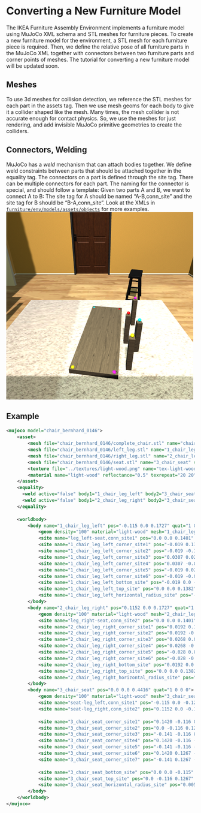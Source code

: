 # Converting a New Furniture Model

The IKEA Furniture Assembly Environment implements a furniture model using MuJoCo XML schema and STL meshes for furniture pieces.
To create a new furniture model for the environment, a STL mesh for each furniture piece is required.
Then, we define the relative pose of all furniture parts in the MuJoCo XML together with connectors between two furniture parts and corner points of meshes. The tutorial for converting a new furniture model will be updated soon.


## Meshes
To use 3d meshes for collision detection, we reference the STL meshes for each part in the assets tag. Then we use mesh geoms for each body to give it a collider shaped like the mesh.
Many times, the mesh collider is not accurate enough for contact physics. So, we use the meshes for just rendering, and add invisible MuJoCo primitive geometries to create the colliders.

## Connectors, Welding
MuJoCo has a *weld* mechanism that can attach bodies together. We define weld constraints between parts that should be attached together in the equality tag.
The connectors on a part is defined through the site tag. There can be multiple connectors for each part. The naming for the connector is special, and should follow a template:
Given two parts A and B, we want to connect A to B:
The site tag for A should be named “A-B,conn_site” and the site tag for B should be “B-A,conn_site”.
Look at the XMLs in [`furniture/env/models/assets/objects`](../env/models/assets/objects) for more examples.
<img src="img/readme/conn_sites.png">
## Example

```xml
<mujoco model="chair_bernhard_0146">
    <asset>
        <mesh file="chair_bernhard_0146/complete_chair.stl" name="chair_complete" scale="0.576 0.576 0.576" />
        <mesh file="chair_bernhard_0146/left_leg.stl" name="1_chair_leg_left" scale="0.576 0.576 0.576" />
        <mesh file="chair_bernhard_0146/right_leg.stl" name="2_chair_leg_right" scale="0.576 0.576 0.576" />
        <mesh file="chair_bernhard_0146/seat.stl" name="3_chair_seat" scale="0.576 0.576 0.576" />
        <texture file="../textures/light-wood.png" name="tex-light-wood" type="2d" />
        <material name="light-wood" reflectance="0.5" texrepeat="20 20" texture="tex-light-wood" texuniform="true" />
    </asset>
    <equality>
      <weld active="false" body1="1_chair_leg_left" body2="3_chair_seat" solimp="1 1 0.5" solref="0.01 0.3" />
      <weld active="false" body1="2_chair_leg_right" body2="3_chair_seat" solimp="1 1 0.5" solref="0.01 0.3" />
    </equality>

    <worldbody>
        <body name="1_chair_leg_left" pos="-0.115 0.0 0.1727" quat="1 0 0 0">
            <geom density="100" material="light-wood" mesh="1_chair_leg_left" name="1_chair_leg_left_geom" pos="0 0 0" rgba="0.82 0.71 0.55 1" solref="0.001 1" type="mesh" />
            <site name="leg_left-seat,conn_site1" pos="0.0 0.0 0.1401" quat="0.707 0 -0.707 0" rgba="1 0 1 0.3" size="0.0057" />
            <site name="1_chair_leg_left_corner_site1" pos="-0.019 0.1305 -0.144" rgba="0 0 1 0.3" size="0.0057" />
            <site name="1_chair_leg_left_corner_site2" pos="-0.019 -0.129 -0.144" rgba="0 0 1 0.3" size="0.0057" />
            <site name="1_chair_leg_left_corner_site3" pos="0.0307 0.0230 0.1382" rgba="0 0 1 0.3" size="0.0057" />
            <site name="1_chair_leg_left_corner_site4" pos="0.0307 -0.022 0.1382" rgba="0 0 1 0.3" size="0.0057" />
            <site name="1_chair_leg_left_corner_site5" pos="-0.019 0.0230 0.1382" rgba="0 0 1 0.3" size="0.0057" />
            <site name="1_chair_leg_left_corner_site6" pos="-0.019 -0.022 0.1382" rgba="0 0 1 0.3" size="0.0057" />
            <site name="1_chair_leg_left_bottom_site" pos="-0.019 0.0 -0.134" rgba="0 0 1 0.3" size="0.0057" />
            <site name="1_chair_leg_left_top_site" pos="0.0 0.0 0.1382" rgba="0 0 1 0.3" size="0.0057" />
            <site name="1_chair_leg_left_horizontal_radius_site" pos="-0.019 0.0 0.0" rgba="0 0 1 0.3" size="0.0057" />
        </body>
        <body name="2_chair_leg_right" pos="0.1152 0.0 0.1727" quat="1 0 0 0">
            <geom density="100" material="light-wood" mesh="2_chair_leg_right" name="2_chair_leg_right_geom" pos="0 0 0" rgba="0.82 0.71 0.55 1" solref="0.001 1" type="mesh" />
            <site name="leg_right-seat,conn_site2" pos="0.0 0.0 0.1401" quat="0.707 0 -0.707 0" rgba="0 1 1 0.3" size="0.0057" />
            <site name="2_chair_leg_right_corner_site1" pos="0.0192 0.1305 -0.144" rgba="0 0 1 0.3" size="0.0057" />
            <site name="2_chair_leg_right_corner_site2" pos="0.0192 -0.129 -0.144" rgba="0 0 1 0.3" size="0.0057" />
            <site name="2_chair_leg_right_corner_site3" pos="0.0268 0.0230 0.1382" rgba="0 0 1 0.3" size="0.0057" />
            <site name="2_chair_leg_right_corner_site4" pos="0.0268 -0.022 0.1382" rgba="0 0 1 0.3" size="0.0057" />
            <site name="2_chair_leg_right_corner_site5" pos="-0.028 0.0230 0.1382" rgba="0 0 1 0.3" size="0.0057" />
            <site name="2_chair_leg_right_corner_site6" pos="-0.028 -0.022 0.1382" rgba="0 0 1 0.3" size="0.0057" />
            <site name="2_chair_leg_right_bottom_site" pos="0.0192 0.0 -0.134" rgba="0 0 1 0.3" size="0.0057" />
            <site name="2_chair_leg_right_top_site" pos="0.0 0.0 0.1382" rgba="0 0 1 0.3" size="0.0057" />
            <site name="2_chair_leg_right_horizontal_radius_site" pos="0.0172 0.0057 0.0" rgba="0 0 1 0.3" size="0.0057" />
        </body>
        <body name="3_chair_seat" pos="0.0 0.0 0.4416" quat="1 0 0 0">
            <geom density="100" material="light-wood" mesh="3_chair_seat" name="3_chair_seat_geom" pos="0 0 0" rgba="0.82 0.71 0.55 1" solref="0.001 1" type="mesh" />
            <site name="seat-leg_left,conn_site1" pos="-0.115 0.0 -0.126" quat="0.707 0 -0.707 0" rgba="1 0 1 0.3" size="0.0057" />
            <site name="seat-leg_right,conn_site2" pos="0.1152 0.0 -0.126" quat="0.707 0 -0.707 0" rgba="0 1 1 0.3" size="0.0057" />

            <site name="3_chair_seat_corner_site1" pos="0.1420 -0.116 0.1267" rgba="0 0 1 0.3" size="0.0057" />
            <site name="3_chair_seat_corner_site2" pos="0.0 -0.116 0.1267" rgba="0 0 1 0.3" size="0.0057" />
            <site name="3_chair_seat_corner_site3" pos="-0.141 -0.116 0.1267" rgba="0 0 1 0.3" size="0.0057" />
            <site name="3_chair_seat_corner_site4" pos="0.1420 -0.116 -0.115" rgba="0 0 1 0.3" size="0.0057" />
            <site name="3_chair_seat_corner_site5" pos="-0.141 -0.116 -0.115" rgba="0 0 1 0.3" size="0.0057" />
            <site name="3_chair_seat_corner_site6" pos="0.1420 0.1267 -0.109" rgba="0 0 1 0.3" size="0.0057" />
            <site name="3_chair_seat_corner_site7" pos="-0.141 0.1267 -0.109" rgba="0 0 1 0.3" size="0.0057" />

            <site name="3_chair_seat_bottom_site" pos="0.0 0.0 -0.115" rgba="0 0 1 0.3" size="0.0057" />
            <site name="3_chair_seat_top_site" pos="0.0 -0.116 0.1267" rgba="0 0 1 0.3" size="0.0057" />
            <site name="3_chair_seat_horizontal_radius_site" pos="0.0057 0.0057 0.0" rgba="0 0 1 0.3" size="0.0057" />
        </body>
    </worldbody>
</mujoco>
```
